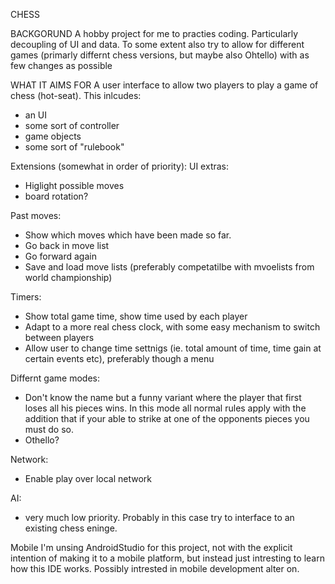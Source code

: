 CHESS

BACKGORUND
A hobby project for me to practies coding. Particularly decoupling of UI and data. 
To some extent also try to allow for different games (primarly differnt chess versions, but maybe also Ohtello) 
with as few changes as possible 

WHAT IT AIMS FOR
A user interface to allow two players to play a game of chess (hot-seat).
This inlcudes:
- an UI
- some sort of controller
- game objects
- some sort of "rulebook"

Extensions (somewhat in order of priority):
UI extras:
- Higlight possible moves
- board rotation?

Past moves:
- Show which moves which have been made so far. 
- Go back in move list
- Go forward again
- Save and load move lists (preferably competatilbe with mvoelists from world championship)

Timers:
- Show total game time, show time used by each player
- Adapt to a more real chess clock, with some easy mechanism to switch between players
- Allow user to change time settnigs (ie. total amount of time, time gain at certain events etc), preferably though a menu

Differnt game modes:
- Don't know the name but a funny variant where the player that first loses all his pieces wins. 
  In this mode all normal rules apply with the addition that if your able to strike at one of the
  opponents pieces you must do so.
- Othello?
  
Network:
- Enable play over local network

AI:
- very much low priority. Probably in this case try to interface to an existing chess eninge.

Mobile
I'm unsing AndroidStudio for this project, not with the explicit intention of making it to a mobile platform, but
instead just intresting to learn how this IDE works. Possibly intrested in mobile development alter on.
